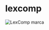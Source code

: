 lexcomp
=======

![LexComp marca](https://raw.github.com/laurocesar/lexcomp/master/doc/images/marca_lexcomp_Horizontal.jpg)
